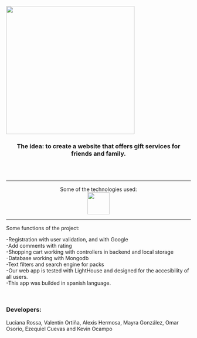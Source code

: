 
<img heigth="100" width="350" src="https://i.imgur.com/eRNMvAF.png"  align="center" />
<h3 align="center">
    The idea: to create a website that offers gift services  for friends and family.
</h3>
<br>
<br>
<hr>
<p align="center">Some of the technologies used:<br>
<img align="center" height="60" src=https://www.sbr-technologies.com/wp-content/uploads/2021/06/mern.png />
 </p>
<hr>
<p align="left">Some functions of the project: </p>
<p align="left">-Registration with user validation, and with Google <br>
-Add comments with rating <br>
-Shopping cart working with controllers in backend and local storage<br>
-Database working with Mongodb<br>
-Text filters and search engine for packs<br>
-Our web app is tested with LightHouse and designed for the accesibility of all users.<br>
-This app was builded in spanish language.


</p>
<br>


<h3 align="left">Developers:</h3>
<p>
Luciana Rossa, Valentín Ortiña, Alexis Hermosa, Mayra González, Omar Osorio, Ezequiel Cuevas and Kevin Ocampo</p>
